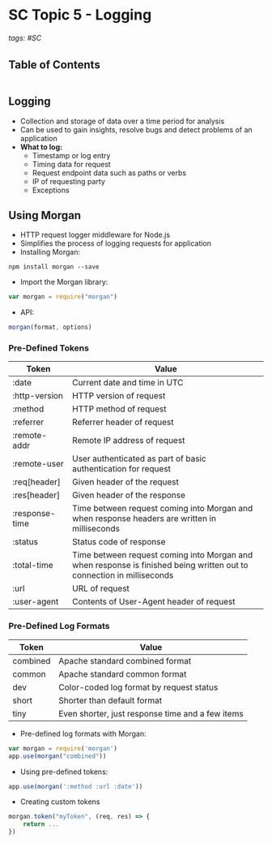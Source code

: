 # SC Topic 5 - Logging

###### tags: #SC 

## Table of Contents
```toc
```

## Logging
- Collection and storage of data over a time period for analysis
- Can be used to gain insights, resolve bugs and detect problems of an application
- **What to log:**
	- Timestamp or log entry
	- Timing data for request
	- Request endpoint data such as paths or verbs
	- IP of requesting party
	- Exceptions

## Using Morgan
- HTTP request logger middleware for Node.js
- Simplifies the process of logging requests for application
- Installing Morgan:
```
npm install morgan --save
```
- Import the Morgan library:
```js
var morgan = require("morgan")
```
- API:
```js
morgan(format, options)
```

### Pre-Defined Tokens
| Token          | Value                                                                                                                 |
| -------------- | --------------------------------------------------------------------------------------------------------------------- |
| :date          | Current date and time in UTC                                                                                          |
| :http-version  | HTTP version of request                                                                                               |
| :method        | HTTP method of request                                                                                                |
| :referrer      | Referrer header of request                                                                                            |
| :remote-addr   | Remote IP address of request                                                                                          |
| :remote-user   | User authenticated as part of basic authentication for request                                                        |
| :req\[header\] | Given header of the request                                                                                           |
| :res\[header\] | Given header of the response                                                                                          |
| :response-time | Time between request coming into Morgan and when response headers are written in milliseconds                         |
| :status        | Status code of response                                                                                               |
| :total-time    | Time between request coming into Morgan and when response is finished being written out to connection in milliseconds |
| :url           | URL of request                                                                                                        |
| :user-agent    | Contents of User-Agent header of request                                                                              |

### Pre-Defined Log Formats
| Token    | Value                                            |
| -------- | ------------------------------------------------ |
| combined | Apache standard combined format                  |
| common   | Apache standard common format                    |
| dev      | Color-coded log format by request status         |
| short    | Shorter than default format                      |
| tiny     | Even shorter, just response time and a few items |

- Pre-defined log formats with Morgan:
```js
var morgan = require('morgan')
app.use(morgan("combined"))
```
- Using pre-defined tokens:
```js
app.use(morgan(':method :url :date'))
```
- Creating custom tokens
```js
morgan.token("myToken", (req, res) => {
	return ...
})
```
